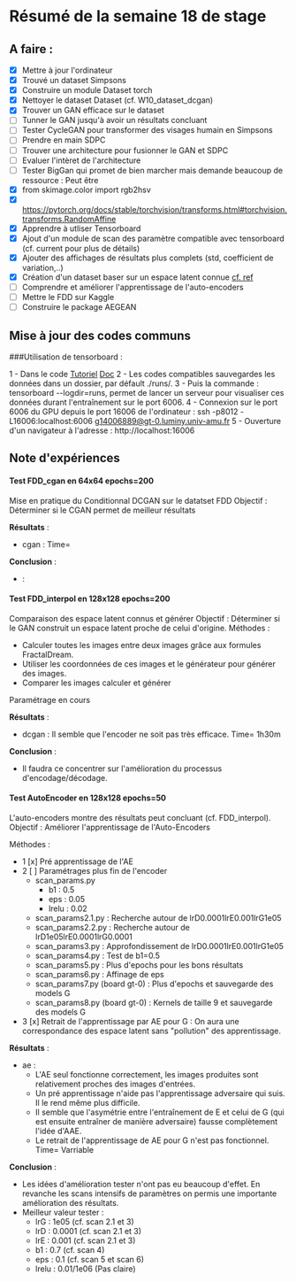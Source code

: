 # Résumé de la semaine 18 de stage


## A faire :

- [x]  Mettre à jour l'ordinateur
- [x]  Trouvé un dataset Simpsons
- [x]  Construire un module Dataset torch
- [x]  Nettoyer le dataset Dataset (cf. W10_dataset_dcgan)
- [x]  Trouver un GAN efficace sur le dataset
- [ ] Tunner le GAN jusqu'à avoir un résultats concluant
- [ ] Tester CycleGAN pour transformer des visages humain en Simpsons
- [ ] Prendre en main SDPC
- [ ] Trouver une architecture pour fusionner le GAN et SDPC
- [ ] Evaluer l'intèret de l'architecture
- [ ] Tester BigGan qui promet de bien marcher mais demande beaucoup de ressource : Peut être
- [x] from skimage.color import rgb2hsv
- [x] https://pytorch.org/docs/stable/torchvision/transforms.html#torchvision.transforms.RandomAffine
- [x] Apprendre à utliser Tensorboard
- [x] Ajout d'un module de scan des paramètre compatible avec tensorboard (cf. current pour plus de détails)
- [x] Ajouter des affichages de résultats plus complets (std, coefficient de variation,..)
- [x] Création d'un dataset baser sur un espace latent connue [cf. ref](http://datashader.org/topics/strange_attractors.html)
- [ ] Comprendre et améliorer l'apprentissage de l'auto-encoders 
- [ ] Mettre le FDD sur Kaggle
- [ ] Construire le package AEGEAN

## Mise à jour des codes communs

###Utilisation de tensorboard :

1 - Dans le code [Tutoriel](https://www.tensorflow.org/guide/summaries_and_tensorboard) [Doc](https://pytorch.org/docs/stable/tensorboard.html)
2 - Les codes compatibles sauvegardes les données dans un dossier, par défault ./runs/.
3 - Puis la commande : tensorboard --logdir=runs, permet de lancer un serveur pour visualiser ces données durant l'entraînement sur le port 6006.
4 - Connexion sur le port 6006 du GPU depuis le port 16006 de l'ordinateur : ssh -p8012 -L16006:localhost:6006 g14006889@gt-0.luminy.univ-amu.fr
5 - Ouverture d'un navigateur à l'adresse : http://localhost:16006

## Note d'expériences

#### Test FDD_cgan en 64x64 epochs=200
Mise en pratique du Conditionnal DCGAN sur le datatset FDD
Objectif : Déterminer si le CGAN permet de meilleur résultats 

__Résultats__ :
  - cgan : 
    Time= 
		
__Conclusion__ :
  - :

#### Test FDD_interpol en 128x128 epochs=200
Comparaison des espace latent connus et générer
Objectif : Déterminer si le GAN construit un espace latent proche de celui d'origine.
Méthodes : 
  - Calculer toutes les images entre deux images grâce aux formules FractalDream.
  - Utiliser les coordonnées de ces images et le générateur pour générer des images.
  - Comparer les images calculer et générer
  
Paramétrage en cours
  
__Résultats__ :
  - dcgan : Il semble que l'encoder ne soit pas très efficace.
    Time= 1h30m
		
__Conclusion__ :
  - Il faudra ce concentrer sur l'amélioration du processus d'encodage/décodage.

#### Test AutoEncoder en 128x128 epochs=50
L'auto-encoders montre des résultats peut concluant (cf. FDD_interpol).
Objectif : Améliorer l'apprentissage de l'Auto-Encoders

Méthodes :
  - 1 [x] Pré apprentissage de l'AE
  - 2 [ ] Paramétrages plus fin de l'encoder 
    - scan_params.py
      - b1 : 0.5
      - eps : 0.05
      - lrelu : 0.02
    - scan_params2.1.py : Recherche autour de lrD0.0001lrE0.001lrG1e05
    - scan_params2.2.py : Recherche autour de lrD1e05lrE0.0001lrG0.0001
    - scan_params3.py : Approfondissement de lrD0.0001lrE0.001lrG1e05
    - scan_params4.py : Test de b1=0.5
    - scan_params5.py : Plus d'epochs pour les bons résultats
    - scan_params6.py  : Affinage de eps
    - scan_params7.py (board gt-0) : Plus d'epochs et sauvegarde des models G
    - scan_params8.py (board gt-0) : Kernels de taille 9 et sauvegarde des models G
  - 3 [x] Retrait de l'apprentissage par AE pour G : On aura une correspondance des espace latent sans "pollution" des apprentissage.
  
__Résultats__ :
  - ae : 
    - L'AE seul fonctionne correctement, les images produites sont relativement proches des images d'entrées.
    - Un pré apprentissage n'aide pas l'apprentissage adversaire qui suis. Il le rend même plus difficile.
    - Il semble que l'asymétrie entre l'entraînement de E et celui de G (qui est ensuite entraîner de manière adversaire) fausse complètement l'idée d'AAE.
    - Le retrait de l'apprentissage de AE pour G n'est pas fonctionnel. 
    Time= Varriable
		
__Conclusion__ :
  - Les idées d'amélioration tester n'ont pas eu beaucoup d'effet. En revanche les scans intensifs de paramètres on permis une importante amélioration des résultats.
  - Meilleur valeur tester :
    - lrG : 1e05 (cf. scan 2.1 et 3)
    - lrD : 0.0001 (cf. scan 2.1 et 3)
    - lrE : 0.001 (cf. scan 2.1 et 3)
    - b1 : 0.7 (cf. scan 4)
    - eps : 0.1 (cf. scan 5 et scan 6)
    - lrelu : 0.01/1e06 (Pas claire)
